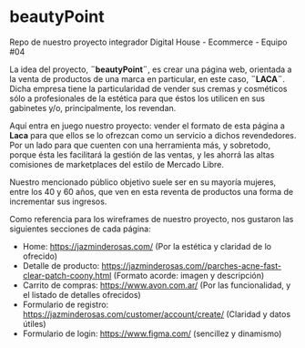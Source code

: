 # beautyPoint
Repo de nuestro proyecto integrador Digital House - Ecommerce -  Equipo #04

La idea del proyecto, **¨beautyPoint¨**, es crear una página web, orientada a la venta de productos de una marca en particular, en este caso, **¨LACA¨**. Dicha empresa tiene la particularidad de vender sus cremas y cosméticos sólo a profesionales de la estética para que éstos los utilicen en sus gabinetes y/o, principalmente, los revendan.

Aquí entra en juego nuestro proyecto: vender el formato de esta página a **Laca** para que ellos se lo ofrezcan como un servicio a dichos revendedores.  Por un lado para que cuenten con una herramienta más, y sobretodo, porque ésta les facilitará la gestión de las ventas, y les ahorrá las altas comisiones de marketplaces del estilo de Mercado Libre.

Nuestro mencionado público objetivo suele ser en su mayoría mujeres, entre los 40 y 60 años, que ven en esta reventa de productos una forma de incrementar sus ingresos.

Como referencia para los wireframes de nuestro proyecto, nos gustaron las siguientes secciones de cada página:
* Home: https://jazminderosas.com/   (Por la estética y claridad de lo ofrecido)
* Detalle de producto: https://jazminderosas.com//parches-acne-fast-clear-patch-coony.html     (Formato acorde: imagen y descripción)
* Carrito de compras: https://www.avon.com.ar/    (Por las funcionalidad, y el listado de detalles ofrecidos)
* Formulario de registro: https://jazminderosas.com/customer/account/create/   (Claridad y datos útiles)
* Formulario de login: https://www.figma.com/ (sencillez y dinamismo)
